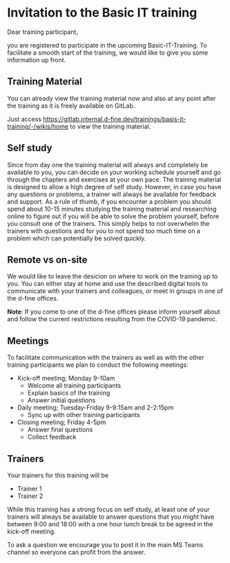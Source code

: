 # Invitation to the Basic IT training

Dear training participant,

you are registered to participate in the upcoming Basic-IT-Training.
To facilitate a smooth start of the training, we would like to give
you some information up front.

## Training Material

You can already view the training material now and also at any point
after the training as it is freely available on GitLab.

Just access
<https://gitlab.internal.d-fine.dev/trainings/basis-it-training/-/wikis/home>
to view the training material.

## Self study

Since from day one the training material will always and completely be
available to you, you can decide on your working schedule yourself and go
through the chapters and exercises at your own pace. The training material is
designed to allow a high degree of self study. However, in case you have any
questions or problems, a trainer will always be available for feedback and
support. As a rule of thumb, if you encounter a problem you should spend about
10-15 minutes studying the training material and researching online to figure
out if you will be able to solve the problem yourself, before you consult one
of the trainers.
This simply helps to not overwhelm the trainers with questions
and for you to not spend too much time on a problem which can potentially be
solved quickly.

## Remote vs on-site

We would like to leave the desicion on where to work on the training up to you.
You can either stay at home and use the described digital tools to
communicate with your trainers and colleagues, or meet in groups in
one of the d-fine offices.

__Note__: If you come to one of the d-fine offices please inform yourself
about and follow the current restrictions resulting from the COVID-19 pandemic.

## Meetings

To facilitate communication with the trainers as well as with the other
training participants we plan to conduct the following meetings:

- Kick-off meeting; Monday 9-10am
  - Welcome all training participants
  - Explain basics of the training
  - Answer initial questions
- Daily meeting; Tuesday-Friday 9-9:15am and 2-2:15pm
  - Sync up with other training participants
- Closing meeting; Friday 4-5pm
  - Answer final questions
  - Collect feedback

## Trainers

Your trainers for this training will be

- Trainer 1
- Trainer 2

While this training has a strong focus on self study, at least one of your
trainers will always be available to answer questions that you might have
between 9:00 and 18:00 with a one hour lunch break to be agreed in the kick-off
meeting.

To ask a question we encourage you to post it in the main MS Teams channel
so everyone can profit from the answer.
